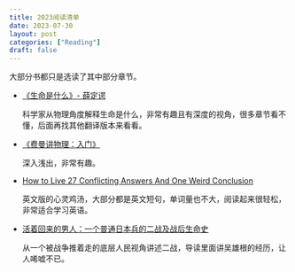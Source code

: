 ```yaml
---
title: 2023阅读清单
date: 2023-07-30
layout: post
categories: ["Reading"]
draft: false
---
```


大部分书都只是选读了其中部分章节。

- [《生命是什么》- 薛定谔](https://book.douban.com/subject/1317485/)
  
  科学家从物理角度解释生命是什么，非常有趣且有深度的视角，很多章节看不懂，后面再找其他翻译版本来看看。

- [《费曼讲物理：入门》](https://book.douban.com/subject/33457293/)
  
  深入浅出，非常有趣。

- [How to Live 27 Conflicting Answers And One Weird Conclusion](https://book.douban.com/subject/35486980/)
  
  英文版的心灵鸡汤，大部分都是英文短句，单词量也不大，阅读起来很轻松，非常适合学习英语。

- [活着回来的男人：一个普通日本兵的二战及战后生命史](https://book.douban.com/subject/26897187/)
  
  从一个被战争推着走的底层人民视角讲述二战，导读里面讲吴雄根的经历，让人唏嘘不已。
